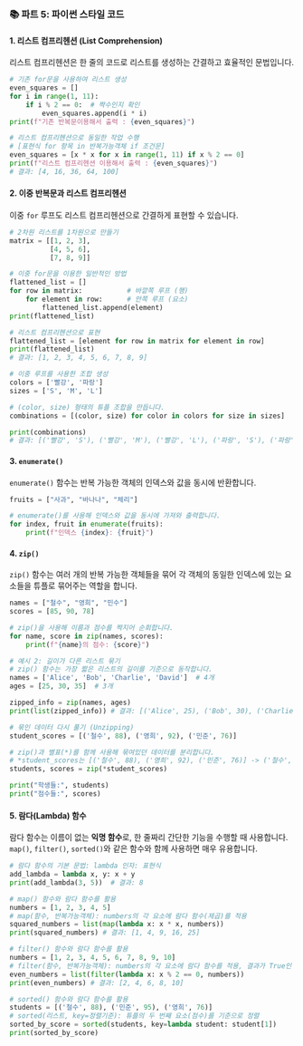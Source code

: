 ### 📚 파트 5: 파이썬 스타일 코드

#### **1. 리스트 컴프리헨션 (List Comprehension)**

리스트 컴프리헨션은 한 줄의 코드로 리스트를 생성하는 간결하고 효율적인 문법입니다.

```python
# 기존 for문을 사용하여 리스트 생성
even_squares = []
for i in range(1, 11):
    if i % 2 == 0:  # 짝수인지 확인
        even_squares.append(i * i)
print(f"기존 반복문이용해서 출력 : {even_squares}")

# 리스트 컴프리헨션으로 동일한 작업 수행
# [표현식 for 항목 in 반복가능객체 if 조건문]
even_squares = [x * x for x in range(1, 11) if x % 2 == 0]
print(f"리스트 컴프리헨션 이용해서 출력 : {even_squares}")
# 결과: [4, 16, 36, 64, 100]
```

#### **2. 이중 반복문과 리스트 컴프리헨션**

이중 `for` 루프도 리스트 컴프리헨션으로 간결하게 표현할 수 있습니다.

```python
# 2차원 리스트를 1차원으로 만들기
matrix = [[1, 2, 3],
          [4, 5, 6],
          [7, 8, 9]]

# 이중 for문을 이용한 일반적인 방법
flattened_list = []
for row in matrix:           # 바깥쪽 루프 (행)
    for element in row:      # 안쪽 루프 (요소)
        flattened_list.append(element)
print(flattened_list)

# 리스트 컴프리헨션으로 표현
flattened_list = [element for row in matrix for element in row]
print(flattened_list)
# 결과: [1, 2, 3, 4, 5, 6, 7, 8, 9]
```

```python
# 이중 루프를 사용한 조합 생성
colors = ['빨강', '파랑']
sizes = ['S', 'M', 'L']

# (color, size) 형태의 튜플 조합을 만듭니다.
combinations = [(color, size) for color in colors for size in sizes]

print(combinations)
# 결과: [('빨강', 'S'), ('빨강', 'M'), ('빨강', 'L'), ('파랑', 'S'), ('파랑', 'M'), ('파랑', 'L')]
```

#### **3. `enumerate()`**

`enumerate()` 함수는 반복 가능한 객체의 인덱스와 값을 동시에 반환합니다.

```python
fruits = ["사과", "바나나", "체리"]

# enumerate()를 사용해 인덱스와 값을 동시에 가져와 출력합니다.
for index, fruit in enumerate(fruits):
    print(f"인덱스 {index}: {fruit}")
```

#### **4. `zip()`**

`zip()` 함수는 여러 개의 반복 가능한 객체들을 묶어 각 객체의 동일한 인덱스에 있는 요소들을 튜플로 묶어주는 역할을 합니다.

```python
names = ["철수", "영희", "민수"]
scores = [85, 90, 78]

# zip()을 사용해 이름과 점수를 짝지어 순회합니다.
for name, score in zip(names, scores):
    print(f"{name}의 점수: {score}")

# 예시 2: 길이가 다른 리스트 묶기
# zip() 함수는 가장 짧은 리스트의 길이를 기준으로 동작합니다.
names = ['Alice', 'Bob', 'Charlie', 'David']  # 4개
ages = [25, 30, 35]  # 3개

zipped_info = zip(names, ages)
print(list(zipped_info)) # 결과: [('Alice', 25), ('Bob', 30), ('Charlie', 35)]
```

```python
# 묶인 데이터 다시 풀기 (Unzipping)
student_scores = [('철수', 88), ('영희', 92), ('민준', 76)]

# zip()과 별표(*)를 함께 사용해 묶여있던 데이터를 분리합니다.
# *student_scores는 [('철수', 88), ('영희', 92), ('민준', 76)] -> ('철수', '영희', '민준'), (88, 92, 76)로 언패킹됩니다.
students, scores = zip(*student_scores)

print("학생들:", students)
print("점수들:", scores)
```

#### **5. 람다(Lambda) 함수**

람다 함수는 이름이 없는 **익명 함수**로, 한 줄짜리 간단한 기능을 수행할 때 사용합니다. `map()`, `filter()`, `sorted()`와 같은 함수와 함께 사용하면 매우 유용합니다.

```python
# 람다 함수의 기본 문법: lambda 인자: 표현식
add_lambda = lambda x, y: x + y
print(add_lambda(3, 5))  # 결과: 8

# map() 함수와 람다 함수를 활용
numbers = [1, 2, 3, 4, 5]
# map(함수, 반복가능객체): numbers의 각 요소에 람다 함수(제곱)를 적용
squared_numbers = list(map(lambda x: x * x, numbers))
print(squared_numbers) # 결과: [1, 4, 9, 16, 25]

# filter() 함수와 람다 함수를 활용
numbers = [1, 2, 3, 4, 5, 6, 7, 8, 9, 10]
# filter(함수, 반복가능객체): numbers의 각 요소에 람다 함수를 적용, 결과가 True인 요소만 남김
even_numbers = list(filter(lambda x: x % 2 == 0, numbers))
print(even_numbers) # 결과: [2, 4, 6, 8, 10]

# sorted() 함수와 람다 함수를 활용
students = [('철수', 88), ('민준', 95), ('영희', 76)]
# sorted(리스트, key=정렬기준): 튜플의 두 번째 요소(점수)를 기준으로 정렬
sorted_by_score = sorted(students, key=lambda student: student[1])
print(sorted_by_score)
```